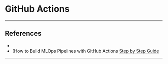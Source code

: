 # GitHub Actions
***

## References
- []()
- [How to Build MLOps Pipelines with GitHub Actions [Step by Step Guide](https://neptune.ai/blog/build-mlops-pipelines-with-github-actions-guide)
***
